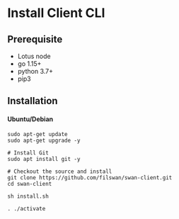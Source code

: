 # Install Client CLI

## Prerequisite

* Lotus node
* go 1.15+
* python 3.7+
* pip3

## Installation

#### Ubuntu/Debian

```
sudo apt-get update
sudo apt-get upgrade -y

# Install Git
sudo apt install git -y

# Checkout the source and install
git clone https://github.com/filswan/swan-client.git
cd swan-client

sh install.sh

. ./activate 
```
